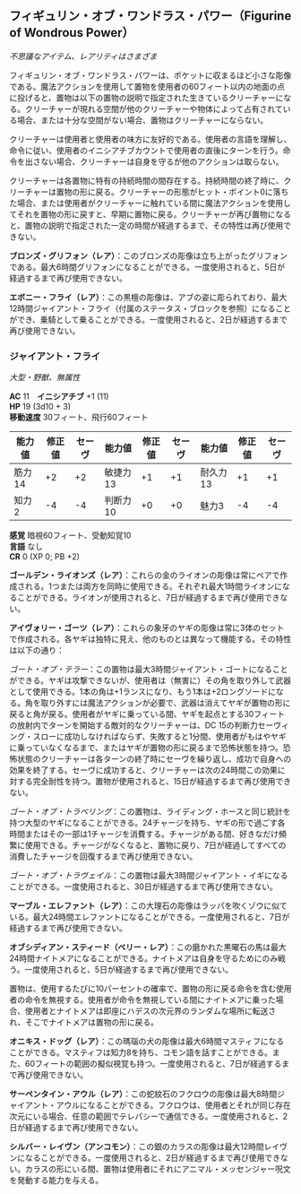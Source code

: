 ## フィギュリン・オブ・ワンドラス・パワー（Figurine of Wondrous Power）
*不思議なアイテム、レアリティはさまざま*

フィギュリン・オブ・ワンドラス・パワーは、ポケットに収まるほど小さな彫像である。魔法アクションを使用して置物を使用者の60フィート以内の地面の点に投げると、置物は以下の置物の説明で指定された生きているクリーチャーになる。クリーチャーが現れる空間が他のクリーチャーや物体によって占有されている場合、または十分な空間がない場合、置物はクリーチャーにならない。

クリーチャーは使用者と使用者の味方に友好的である。使用者の言語を理解し、命令に従い、使用者のイニシアチブカウントで使用者の直後にターンを行う。命令を出さない場合、クリーチャーは自身を守るが他のアクションは取らない。

クリーチャーは各置物に特有の持続時間の間存在する。持続時間の終了時に、クリーチャーは置物の形に戻る。クリーチャーの形態がヒット・ポイント0に落ちた場合、または使用者がクリーチャーに触れている間に魔法アクションを使用してそれを置物の形に戻すと、早期に置物に戻る。クリーチャーが再び置物になると、置物の説明で指定された一定の時間が経過するまで、その特性は再び使用できない。

**ブロンズ・グリフォン（レア）**：このブロンズの彫像は立ち上がったグリフォンである。最大6時間グリフォンになることができる。一度使用されると、5日が経過するまで再び使用できない。

**エボニー・フライ（レア）**：この黒檀の彫像は、アブの姿に彫られており、最大12時間ジャイアント・フライ（付属のステータス・ブロックを参照）になることができ、乗騎として乗ることができる。一度使用されると、2日が経過するまで再び使用できない。

### ジャイアント・フライ
*大型・野獣、無属性*

**AC** 11　**イニシアチブ** +1 (11)  
**HP** 19 (3d10 + 3)  
**移動速度** 30フィート、飛行60フィート

| 能力値 | 修正値 | セーヴ | 能力値 | 修正値 | セーヴ | 能力値 | 修正値 | セーヴ |
|--------|--------|--------|--------|--------|--------|--------|--------|--------|
| 筋力14 | +2 | +2 | 敏捷力13 | +1 | +1 | 耐久力13 | +1 | +1 |
| 知力2 | -4 | -4 | 判断力10 | +0 | +0 | 魅力3 | -4 | -4 |

**感覚** 暗視60フィート、受動知覚10  
**言語** なし  
**CR** 0 (XP 0; PB +2)

**ゴールデン・ライオンズ（レア）**：これらの金のライオンの彫像は常にペアで作成される。1つまたは両方を同時に使用できる。それぞれ最大1時間ライオンになることができる。ライオンが使用されると、7日が経過するまで再び使用できない。

**アイヴォリー・ゴーツ（レア）**：これらの象牙のヤギの彫像は常に3体のセットで作成される。各ヤギは独特に見え、他のものとは異なって機能する。その特性は以下の通り：

*ゴート・オブ・テラー*：この置物は最大3時間ジャイアント・ゴートになることができる。ヤギは攻撃できないが、使用者は（無害に）その角を取り外して武器として使用できる。1本の角は+1ランスになり、もう1本は+2ロングソードになる。角を取り外すには魔法アクションが必要で、武器は消えてヤギが置物の形に戻ると角が戻る。使用者がヤギに乗っている間、ヤギを起点とする30フィートの放射内でターンを開始する敵対的なクリーチャーは、DC 15の判断力セーヴィング・スローに成功しなければならず、失敗すると1分間、使用者がもはやヤギに乗っていなくなるまで、またはヤギが置物の形に戻るまで恐怖状態を持つ。恐怖状態のクリーチャーは各ターンの終了時にセーヴを繰り返し、成功で自身への効果を終了する。セーヴに成功すると、クリーチャーは次の24時間この効果に対する完全耐性を持つ。置物が使用されると、15日が経過するまで再び使用できない。

*ゴート・オブ・トラベリング*：この置物は、ライディング・ホースと同じ統計を持つ大型のヤギになることができる。24チャージを持ち、ヤギの形で過ごす各時間またはその一部は1チャージを消費する。チャージがある間、好きなだけ頻繁に使用できる。チャージがなくなると、置物に戻り、7日が経過してすべての消費したチャージを回復するまで再び使用できない。

*ゴート・オブ・トラヴェイル*：この置物は最大3時間ジャイアント・イギになることができる。一度使用されると、30日が経過するまで再び使用できない。

**マーブル・エレファント（レア）**：この大理石の彫像はラッパを吹くゾウに似ている。最大24時間エレファントになることができる。一度使用されると、7日が経過するまで再び使用できない。

**オブシディアン・スティード（ベリー・レア）**：この磨かれた黒曜石の馬は最大24時間ナイトメアになることができる。ナイトメアは自身を守るためにのみ戦う。一度使用されると、5日が経過するまで再び使用できない。

置物は、使用するたびに10パーセントの確率で、置物の形に戻る命令を含む使用者の命令を無視する。使用者が命令を無視している間にナイトメアに乗った場合、使用者とナイトメアは即座にハデスの次元界のランダムな場所に転送され、そこでナイトメアは置物の形に戻る。

**オニキス・ドッグ（レア）**：この瑪瑙の犬の彫像は最大6時間マスティフになることができる。マスティフは知力8を持ち、コモン語を話すことができる。また、60フィートの範囲の擬似視覚も持つ。一度使用されると、7日が経過するまで再び使用できない。

**サーペンタイン・アウル（レア）**：この蛇紋石のフクロウの彫像は最大8時間ジャイアント・アウルになることができる。フクロウは、使用者とそれが同じ存在次元にいる場合、任意の範囲でテレパシーで通信できる。一度使用されると、2日が経過するまで再び使用できない。

**シルバー・レイヴン（アンコモン）**：この銀のカラスの彫像は最大12時間レイヴンになることができる。一度使用されると、2日が経過するまで再び使用できない。カラスの形にいる間、置物は使用者にそれにアニマル・メッセンジャー呪文を発動する能力を与える。